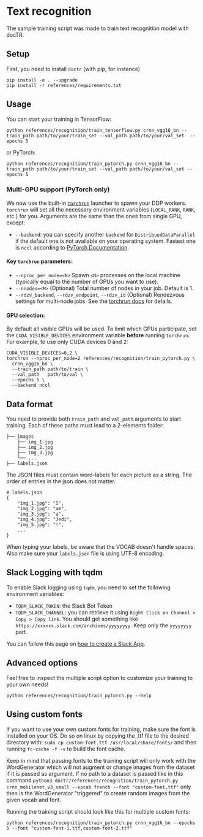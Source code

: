 # Text recognition

The sample training script was made to train text recognition model with docTR.

## Setup

First, you need to install `doctr` (with pip, for instance)

```shell
pip install -e . --upgrade
pip install -r references/requirements.txt
```

## Usage

You can start your training in TensorFlow:

```shell
python references/recognition/train_tensorflow.py crnn_vgg16_bn --train_path path/to/your/train_set --val_path path/to/your/val_set  --epochs 5
```

or PyTorch:

```shell
python references/recognition/train_pytorch.py crnn_vgg16_bn --train_path path/to/your/train_set --val_path path/to/your/val_set --epochs 5
```

### Multi-GPU support (PyTorch only)

We now use the built-in [`torchrun`](https://pytorch.org/docs/stable/elastic/run.html) launcher to spawn your DDP workers. `torchrun` will set all the necessary environment variables (`LOCAL_RANK`, `RANK`, etc.) for you. Arguments are the same than the ones from single GPU, except:

- `--backend`: you can specify another `backend` for `DistribuedDataParallel` if the default one is not available on
your operating system. Fastest one is `nccl` according to [PyTorch Documentation](https://pytorch.org/docs/stable/generated/torch.nn.parallel.DistributedDataParallel.html).

#### Key `torchrun` parameters:
- `--nproc_per_node=<N>`
  Spawn `<N>` processes on the local machine (typically equal to the number of GPUs you want to use).
- `--nnodes=<M>`
  (Optional) Total number of nodes in your job. Default is 1.
- `--rdzv_backend`, `--rdzv_endpoint`, `--rdzv_id`
  (Optional) Rendezvous settings for multi-node jobs. See the [torchrun docs](https://pytorch.org/docs/stable/elastic/run.html) for details.

#### GPU selection:
By default all visible GPUs will be used. To limit which GPUs participate, set the `CUDA_VISIBLE_DEVICES` environment variable **before** running `torchrun`. For example, to use only CUDA devices 0 and 2:

```shell
CUDA_VISIBLE_DEVICES=0,2 \
torchrun --nproc_per_node=2 references/recognition/train_pytorch.py \
  crnn_vgg16_bn \
  --train_path path/to/train \
  --val_path   path/to/val \
  --epochs 5 \
  --backend nccl
```



## Data format

You need to provide both `train_path` and `val_path` arguments to start training.
Each of these paths must lead to a 2-elements folder:

```shell
├── images
    ├── img_1.jpg
    ├── img_2.jpg
    ├── img_3.jpg
    └── ...
├── labels.json
```

The JSON files must contain word-labels for each picture as a string.
The order of entries in the json does not matter.

```shell
# labels.json
{
    "img_1.jpg": "I",
    "img_2.jpg": "am",
    "img_3.jpg": "a",
    "img_4.jpg": "Jedi",
    "img_5.jpg": "!",
    ...
}
```

When typing your labels, be aware that the VOCAB doesn't handle spaces. Also make sure your `labels.json` file is using UTF-8 encoding.

## Slack Logging with tqdm

To enable Slack logging using `tqdm`, you need to set the following environment variables:

- `TQDM_SLACK_TOKEN`: the Slack Bot Token
- `TQDM_SLACK_CHANNEL`: you can retrieve it using `Right Click on Channel > Copy > Copy link`. You should get something like `https://xxxxxx.slack.com/archives/yyyyyyyy`. Keep only the `yyyyyyyy` part.

You can follow this page on [how to create a Slack App](https://api.slack.com/quickstart).


## Advanced options

Feel free to inspect the multiple script option to customize your training to your own needs!

```shell
python references/recognition/train_pytorch.py --help
```

## Using custom fonts

If you want to use your own custom fonts for training, make sure the font is installed on your OS.
Do so on linux by copying the .ttf file to the desired directory with: ```sudo cp custom-font.ttf /usr/local/share/fonts/``` and then running ```fc-cache -f -v``` to build the font cache.

Keep in mind that passing fonts to the training script will only work with the WordGenerator which will not augment or change images from the dataset if it is passed as argument. If no path to a dataset is passed like in this command ```python3 doctr/references/recognition/train_pytorch.py crnn_mobilenet_v3_small --vocab french --font "custom-font.ttf"```  only then is the WordGenerator "triggered" to create random images from the given vocab and font.

Running the training script should look like this for multiple custom fonts:

```shell
python references/recognition/train_pytorch.py crnn_vgg16_bn --epochs 5 --font "custom-font-1.ttf,custom-font-2.ttf"
```
